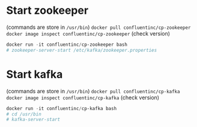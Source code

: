 

# Start zookeeper

(commands are store in `/usr/bin`)
`docker pull confluentinc/cp-zookeeper`   
`docker image inspect confluentinc/cp-zookeeper` (check version)
```powershell
docker run -it confluentinc/cp-zookeeper bash
# zookeeper-server-start /etc/kafka/zookeeper.properties
```

# Start kafka

(commands are store in `/usr/bin`)
`docker pull confluentinc/cp-kafka`
`docker image inspect confluentinc/cp-kafka` (check version)
```powershell
docker run -it confluentinc/cp-kafka bash
# cd /usr/bin
# kafka-server-start
```



